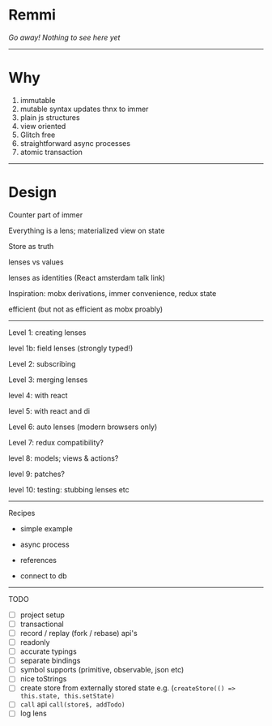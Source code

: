 # Remmi

_Go away! Nothing to see here yet_

___

# Why

1. immutable
1. mutable syntax updates thnx to immer
1. plain js structures
1. view oriented
1. Glitch free
1. straightforward async processes
1. atomic transaction

---

# Design

Counter part of immer

Everything is a lens; materialized view on state

Store as truth

lenses vs values

lenses as identities (React amsterdam talk link)

Inspiration: mobx derivations, immer convenience, redux state

efficient (but not as efficient as mobx proably)

---

Level 1: creating lenses

level 1b: field lenses (strongly typed!)

Level 2: subscribing

Level 3: merging lenses

level 4: with react

level 5: with react and di

Level 6: auto lenses (modern browsers only)

Level 7: redux compatibility?

level 8: models; views & actions?

level 9: patches?

level 10: testing: stubbing lenses etc

---

Recipes

- simple example

- async process

- references

- connect to db

---

TODO

* [ ] project setup
* [ ] transactional
* [ ] record / replay (fork / rebase) api's
* [ ] readonly
* [ ] accurate typings
* [ ] separate bindings
* [ ] symbol supports (primitive, observable, json etc)
* [ ] nice toStrings
* [ ] create store from externally stored state e.g. (`createStore(() => this.state, this.setState)`
* [ ] `call` api `call(store$, addTodo)`
* [ ] log lens